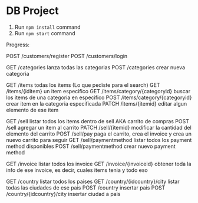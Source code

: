 # DB Project

1. Run `npm install` command
2. Run `npm start` command

Progress:

POST /customers/register
POST /customers/login

GET /categories lanza todas las categorias
POST /categories crear nueva categoria

GET /items todas los items (Lo que pediste para el search) 
GET /items/{iditem} un item especifico 
GET /items/category/{categoryid} buscar los items de una categoria en especifico 
POST /items/category/{categoryid} crear item en la categoria especificada
PATCH /items/{itemid} editar algun elemento de ese item

GET /sell listar todos los items dentro de sell AKA carrito de compras
POST /sell agregar un item al carrito
PATCH /sell/{itemid} modificar la cantidad del elemento del carrito 
POST /sell/pay  paga el carrito, crea el invoice y crea un nuevo carrito para seguir
GET /sell/paymentmethod listar todos los payment method disponibles
POST /sell/paymentmethod crear nuevo payment method

GET /invoice listar todos los invoice
GET /invoice/{invoiceid} obtener toda la info de ese invoice, es decir, cuales items tenia y todo eso

GET /country listar todos los paises
GET /country/{idcountry}/city listar todas las ciudades de ese pais
POST /country insertar pais
POST /country/{idcountry}/city insertar ciudad a pais
